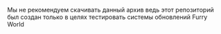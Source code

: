 Мы не рекомендуем скачивать данный архив ведь этот репозиторий был создан только в целях тестировать системы обновлений Furry World
